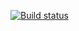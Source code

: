 [![Build status](https://ci.appveyor.com/api/projects/status/2amw08209mh6r5lk?svg=true)](https://ci.appveyor.com/project/Crazyhell13/patternstestmode)
